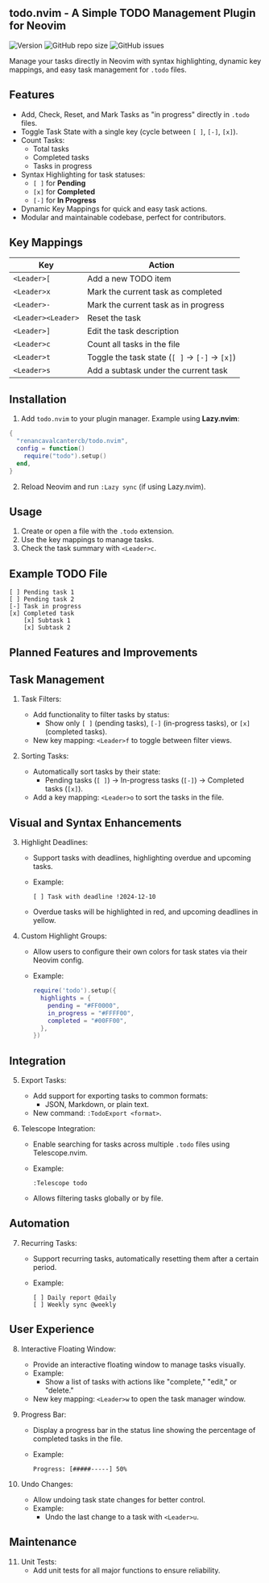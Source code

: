 todo.nvim - A Simple TODO Management Plugin for Neovim
-------------------------------------------------------

![Version](https://img.shields.io/github/v/tag/renancavalcantercb/todo.nvim?label=version)
![GitHub repo size](https://img.shields.io/github/repo-size/renancavalcantercb/todo.nvim)
![GitHub issues](https://img.shields.io/github/issues/renancavalcantercb/todo.nvim)

Manage your tasks directly in Neovim with syntax highlighting, dynamic key mappings, and easy task management for `.todo` files.

Features
--------

- Add, Check, Reset, and Mark Tasks as "in progress" directly in `.todo` files.
- Toggle Task State with a single key (cycle between `[ ]`, `[-]`, `[x]`).
- Count Tasks:
  - Total tasks
  - Completed tasks
  - Tasks in progress
- Syntax Highlighting for task statuses:
  - `[ ]` for **Pending**
  - `[x]` for **Completed**
  - `[-]` for **In Progress**
- Dynamic Key Mappings for quick and easy task actions.
- Modular and maintainable codebase, perfect for contributors.

Key Mappings
------------

| Key              | Action                          |
|------------------|---------------------------------|
| `<Leader>[`      | Add a new TODO item             |
| `<Leader>x`      | Mark the current task as completed |
| `<Leader>-`      | Mark the current task as in progress |
| `<Leader><Leader>` | Reset the task                |
| `<Leader>]`      | Edit the task description       |
| `<Leader>c`      | Count all tasks in the file     |
| `<Leader>t`      | Toggle the task state (`[ ]` → `[-]` → `[x]`) |
| `<Leader>s`      | Add a subtask under the current task |

Installation
-------------

1. Add `todo.nvim` to your plugin manager. Example using **Lazy.nvim**:

```lua
{
  "renancavalcantercb/todo.nvim",
  config = function()
    require("todo").setup()
  end,
}
```

2. Reload Neovim and run `:Lazy sync` (if using Lazy.nvim).

Usage
-----

1. Create or open a file with the `.todo` extension.
2. Use the key mappings to manage tasks.
3. Check the task summary with `<Leader>c`.

Example TODO File
-----------------

```plaintext
[ ] Pending task 1
[ ] Pending task 2
[-] Task in progress
[x] Completed task
    [x] Subtask 1
    [x] Subtask 2
```

Planned Features and Improvements
----------------------------------

Task Management
---------------

1. Task Filters:
   - Add functionality to filter tasks by status:
     - Show only `[ ]` (pending tasks), `[-]` (in-progress tasks), or `[x]` (completed tasks).
   - New key mapping: `<Leader>f` to toggle between filter views.

2. Sorting Tasks:
   - Automatically sort tasks by their state:
     - Pending tasks (`[ ]`) → In-progress tasks (`[-]`) → Completed tasks (`[x]`).
   - Add a key mapping: `<Leader>o` to sort the tasks in the file.

Visual and Syntax Enhancements
------------------------------

3. Highlight Deadlines:
   - Support tasks with deadlines, highlighting overdue and upcoming tasks.
   - Example:

     ```
     [ ] Task with deadline !2024-12-10
     ```

   - Overdue tasks will be highlighted in red, and upcoming deadlines in yellow.

4. Custom Highlight Groups:
   - Allow users to configure their own colors for task states via their Neovim config.
   - Example:

     ```lua
     require('todo').setup({
       highlights = {
         pending = "#FF0000",
         in_progress = "#FFFF00",
         completed = "#00FF00",
       },
     })
     ```

Integration
-----------

5. Export Tasks:
   - Add support for exporting tasks to common formats:
     - JSON, Markdown, or plain text.
   - New command: `:TodoExport <format>`.

6. Telescope Integration:
   - Enable searching for tasks across multiple `.todo` files using Telescope.nvim.
   - Example:

     ```
     :Telescope todo
     ```

   - Allows filtering tasks globally or by file.

Automation
----------

7. Recurring Tasks:
   - Support recurring tasks, automatically resetting them after a certain period.
   - Example:

     ```
     [ ] Daily report @daily
     [ ] Weekly sync @weekly
     ```

User Experience
---------------

8. Interactive Floating Window:
    - Provide an interactive floating window to manage tasks visually.
    - Example:
      - Show a list of tasks with actions like "complete," "edit," or "delete."
    - New key mapping: `<Leader>w` to open the task manager window.

9. Progress Bar:
    - Display a progress bar in the status line showing the percentage of completed tasks in the file.
    - Example:

      ```
      Progress: [#####-----] 50%
      ```

10. Undo Changes:
    - Allow undoing task state changes for better control.
    - Example:
      - Undo the last change to a task with `<Leader>u`.

Maintenance
-----------

11. Unit Tests:
    - Add unit tests for all major functions to ensure reliability.
